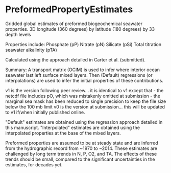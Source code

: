 # PreformedPropertyEstimates
Gridded global estimates of preformed biogeochemical seawater properties.
3D longitude (360 degrees) by latitude (180 degrees) by 33 depth levels

Properties include:
Phosphate (pP)
Nitrate (pN)
Silicate (pSi)
Total titration seawater alkalinity (pTA)

Calculated using the approach detailed in Carter et al. (submitted).

Summary: A transport matrix (OCIM) is used to infer where interior ocean seawater last left surface mixed layers.  Then (Default) regressions (or interpolations) are used to infer the initial properties of these contributions. 

v1 is the version following peer review... it is identical to v1 except that
	- the netcdf file includes pO, which was mistakenly omitted at submission
	- the marginal sea mask has been reduced to single precision to keep the file size below the 100 mb limit
v0 is the version at submission... this will be updated to v1 if/when initially published online.

"Default" estimates are obtained using the regression approach detailed in this manuscript.  "Interpolated" estimates are obtained using the interpolated properties at the base of the mixed layers.

Preformed properties are assumed to be at steady state and are inferred from the hydrographic record from ~1970 to ~2014.  These estimates are challenged by long term trends in N, P, O2, and TA.  The effects of these trends should be small, compared to the significant uncertainties in the estimates, for decades yet.
